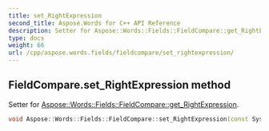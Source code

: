 ```yaml
---
title: set_RightExpression
second_title: Aspose.Words for C++ API Reference
description: Setter for Aspose::Words::Fields::FieldCompare::get_RightExpression. 
type: docs
weight: 66
url: /cpp/aspose.words.fields/fieldcompare/set_rightexpression/
---
```

## FieldCompare.set_RightExpression method


Setter for [Aspose::Words::Fields::FieldCompare::get_RightExpression](../get_rightexpression/).

```cpp
void Aspose::Words::Fields::FieldCompare::set_RightExpression(const System::String &value)
```


